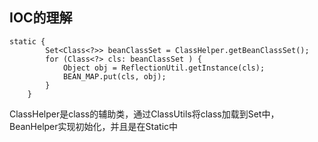## IOC的理解
```
static {
        Set<Class<?>> beanClassSet = ClassHelper.getBeanClassSet();
        for (Class<?> cls: beanClassSet ) {
            Object obj = ReflectionUtil.getInstance(cls);
            BEAN_MAP.put(cls, obj);
        }
    }
```
ClassHelper是class的辅助类，通过ClassUtils将class加载到Set中，BeanHelper实现初始化，并且是在Static中